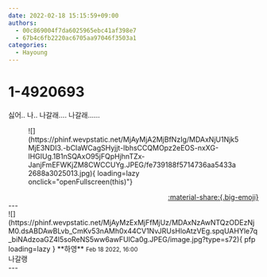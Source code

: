 ```yaml
---
date: 2022-02-18 15:15:59+09:00
authors:
  - 00c869004f7da6025965ebc41af398e7
  - 67b4c6fb2220ac6705aa97046f3503a1
categories:
  - Hayoung
---
```


# 1-4920693

<div class="post-container" markdown="1">
<div class="content-container md-sidebar__scrollwrap" markdown="1">

싫어.. 나.. 나갈래.... 나갈래......
<figure markdown="1">
![](https://phinf.wevpstatic.net/MjAyMjA2MjBfNzIg/MDAxNjU1Njk5MjE3NDI3.-bCIaWCagSHyjjt-IbhsCCQMOpz2eEOS-nxXG-lHGIUg.1B1nSQAxO95jFQpHjhnTZx-JanjFmEFWKjZM8CWCCUYg.JPEG/fe739188f5714736aa5433a2688a3025013.jpg){ loading=lazy onclick="openFullscreen(this)"}
</figure>


</div>
</div>

<div style="text-align: right;" markdown="1">
<a href="https://weverse.io/fromis9/fanpost/1-4920693" style="text-align: right;">:material-share:{.big-emoji}</a>
</div>
---

<div class="comments-container md-sidebar__scrollwrap" markdown="1">
<div class="comment" markdown="1">
<div class='id-container' markdown="1">
![](https://phinf.wevpstatic.net/MjAyMzExMjFfMjUz/MDAxNzAwNTQzODEzNjM0.dsABDAwBLvb_CmKv53nAMh0x44CV1NvJRUsHloAtzVEg.spqUAHYle7q_biNAdzoaGZ4l5soReNS5ww6awFUlCa0g.JPEG/image.jpg?type=s72){ pfp loading=lazy }
**<span class="artist">하영</span>** <small>Feb 18 2022, 16:00</small><br>
</div>
<div class='comment-body' markdown="1">
나갈랭
</div>
</div>
</div>
---
